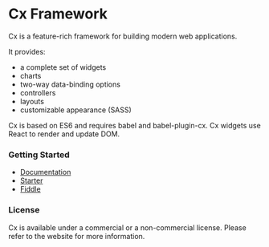 Cx Framework
============

Cx is a feature-rich framework for building modern web applications.

It provides:
- a complete set of widgets 
- charts
- two-way data-binding options
- controllers
- layouts
- customizable appearance (SASS)

Cx is based on ES6 and requires babel and babel-plugin-cx. 
Cx widgets use React to render and update DOM.

### Getting Started

- [Documentation](http://cx.codaxy.com/docs)
- [Starter](http://cx.codaxy.com/starter)
- [Fiddle](http://cx.codaxy.com/fiddle)

### License

Cx is available under a commercial or a non-commercial license.
Please refer to the website for more information.





